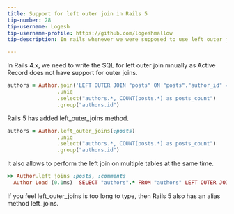 ```yaml
---
title: Support for left outer join in Rails 5
tip-number: 28
tip-username: Logesh
tip-username-profile: https://github.com/logeshmallow
tip-description: In rails whenever we were supposed to use left outer join, we use raw sql instead of active record way and rails 5 has provided support to left outer join in active record way

---
```


In Rails 4.x, we need to write the SQL for left outer join mnually as Active Record does not have support for outer joins.

```ruby
authors = Author.join('LEFT OUTER JOIN "posts" ON "posts"."author_id" = "authors"."id"')
                .uniq
                .select("authors.*, COUNT(posts.*) as posts_count")
                .group("authors.id")
```

Rails 5 has added left_outer_joins method.

```ruby
authors = Author.left_outer_joins(:posts)
                .uniq
                .select("authors.*, COUNT(posts.*) as posts_count")
                .group("authors.id")
```

It also allows to perform the left join on multiple tables at the same time.

```ruby
>> Author.left_joins :posts, :comments
  Author Load (0.1ms)  SELECT "authors".* FROM "authors" LEFT OUTER JOIN "posts" ON "posts"."author_id" = "authors"."id" LEFT OUTER JOIN "comments" ON "comments"."author_id" = "authors"."id"
```

If you feel left_outer_joins is too long to type, then Rails 5 also has an alias method left_joins.
